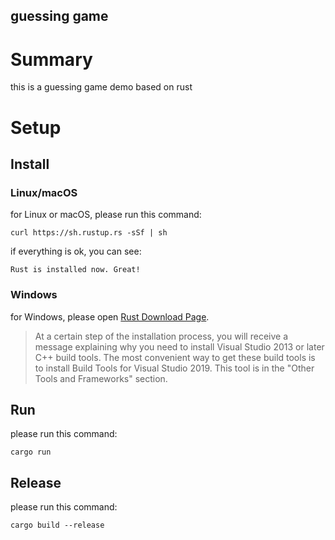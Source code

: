 guessing game
---

# Summary

this is a guessing game demo based on rust


# Setup

## Install

### Linux/macOS

for Linux or macOS, please run this command:
```
curl https://sh.rustup.rs -sSf | sh
```
if everything is ok, you can see:
```
Rust is installed now. Great!
```

### Windows

for Windows, please open [Rust Download Page](https://www.rust-lang.org/install.html).
> At a certain step of the installation process, you will receive a message explaining why you need to install Visual Studio 2013 or later C++ build tools. The most convenient way to get these build tools is to install Build Tools for Visual Studio 2019. This tool is in the "Other Tools and Frameworks" section.

## Run

please run this command:
```
cargo run
```

## Release

please run this command:
```
cargo build --release
```